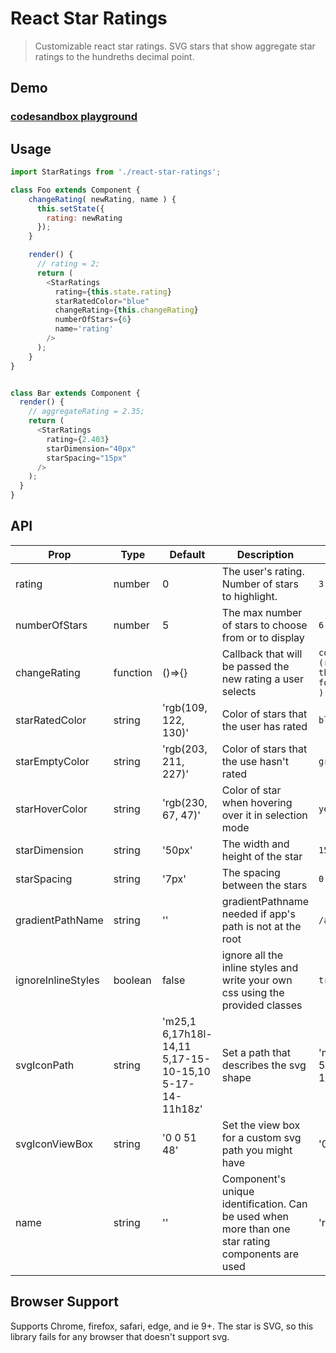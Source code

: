 # React Star Ratings

> Customizable react star ratings. SVG stars that show aggregate star ratings to the hundreths decimal point.

## Demo

### [codesandbox playground](https://codesandbox.io/s/react-starratings-kus6k)


## Usage

```js
import StarRatings from './react-star-ratings';

class Foo extends Component {
    changeRating( newRating, name ) {
      this.setState({
        rating: newRating
      });
    }

    render() {
      // rating = 2;
      return (
        <StarRatings
          rating={this.state.rating}
          starRatedColor="blue"
          changeRating={this.changeRating}
          numberOfStars={6}
          name='rating'
        />
      );
    }
}


class Bar extends Component {
  render() {
    // aggregateRating = 2.35;
    return (
      <StarRatings
        rating={2.403}
        starDimension="40px"
        starSpacing="15px"
      />
    );
  }
}
```

## API

| Prop | Type | Default | Description | Example |
| ---- | ---- | ------- | ----------- | ------- |
| rating | number | 0 | The user's rating. Number of stars to highlight. | `3` |
| numberOfStars | number | 5 | The max number of stars to choose from or to display | `6` |
| changeRating | function | ()=>{} | Callback that will be passed the new rating a user selects | `const setNewRating = (rating) => this.props.dispatch( fooActions.setRating(rating) )` |
| starRatedColor | string | 'rgb(109, 122, 130)' | Color of stars that the user has rated | `black` |
| starEmptyColor | string | 'rgb(203, 211, 227)' | Color of stars that the use hasn't rated | `grey` |
| starHoverColor | string | 'rgb(230, 67, 47)' | Color of star when hovering over it in selection mode | `yellow` |
| starDimension | string | '50px' | The width and height of the star | `15px` |
| starSpacing | string | '7px' | The spacing between the stars | `0` |
| gradientPathName | string | '' | gradientPathname needed if app's path is not at the root | `/app/` |
| ignoreInlineStyles | boolean | false | ignore all the inline styles and write your own css using the provided classes | `true` | 
| svgIconPath | string | 'm25,1 6,17h18l-14,11 5,17-15-10-15,10 5-17-14-11h18z' | Set a path that describes the svg shape | 'm25,1 6,17h18l-14,11 5,17-15-10-15,10 5-17-14-11h18z' |
| svgIconViewBox | string | '0 0 51 48' | Set the view box for a custom svg path you might have | '0 0 51 48' |
| name | string | '' | Component's unique identification. Can be used when more than one star rating components are used | 'rating' |


## Browser Support

Supports Chrome, firefox, safari, edge, and ie 9+.
The star is SVG, so this library fails for any browser that doesn't support svg.

